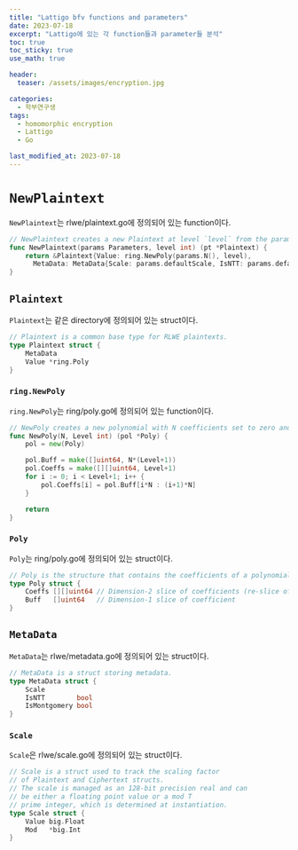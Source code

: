 ```yaml
---
title: "Lattigo bfv functions and parameters"
date: 2023-07-18
excerpt: "Lattigo에 있는 각 function들과 parameter들 분석"
toc: true
toc_sticky: true
use_math: true

header:
  teaser: /assets/images/encryption.jpg

categories:
  - 학부연구생
tags:
  - homomorphic encryption
  - Lattigo
  - Go

last_modified_at: 2023-07-18
---
```


# `NewPlaintext`

`NewPlaintext`는 rlwe/plaintext.go에 정의되어 있는 function이다.

```Go
// NewPlaintext creates a new Plaintext at level `level` from the parameters.
func NewPlaintext(params Parameters, level int) (pt *Plaintext) {
	return &Plaintext{Value: ring.NewPoly(params.N(), level), 
      MetaData: MetaData{Scale: params.defaultScale, IsNTT: params.defaultNTTFlag}}
}
```

## `Plaintext`

`Plaintext`는 같은 directory에 정의되어 있는 struct이다.

```Go
// Plaintext is a common base type for RLWE plaintexts.
type Plaintext struct {
	MetaData
	Value *ring.Poly
}
```

### `ring.NewPoly`

`ring.NewPoly`는 ring/poly.go에 정의되어 있는 function이다.

```Go
// NewPoly creates a new polynomial with N coefficients set to zero and Level+1 moduli.
func NewPoly(N, Level int) (pol *Poly) {
	pol = new(Poly)

	pol.Buff = make([]uint64, N*(Level+1))
	pol.Coeffs = make([][]uint64, Level+1)
	for i := 0; i < Level+1; i++ {
		pol.Coeffs[i] = pol.Buff[i*N : (i+1)*N]
	}

	return
}
```

### `Poly`

`Poly`는 ring/poly.go에 정의되어 있는 struct이다.

```Go
// Poly is the structure that contains the coefficients of a polynomial.
type Poly struct {
	Coeffs [][]uint64 // Dimension-2 slice of coefficients (re-slice of Buff)
	Buff   []uint64   // Dimension-1 slice of coefficient
}
```

## `MetaData`

`MetaData`는 rlwe/metadata.go에 정의되어 있는 struct이다.

```Go
// MetaData is a struct storing metadata.
type MetaData struct {
	Scale
	IsNTT        bool
	IsMontgomery bool
}
```

### `Scale`

`Scale`은 rlwe/scale.go에 정의되어 있는 struct이다.

```Go
// Scale is a struct used to track the scaling factor
// of Plaintext and Ciphertext structs.
// The scale is managed as an 128-bit precision real and can
// be either a floating point value or a mod T
// prime integer, which is determined at instantiation.
type Scale struct {
	Value big.Float
	Mod   *big.Int
}
```


